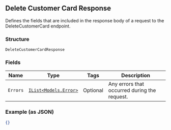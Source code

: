 ## Delete Customer Card Response

Defines the fields that are included in the response body of
a request to the DeleteCustomerCard endpoint.

### Structure

`DeleteCustomerCardResponse`

### Fields

| Name | Type | Tags | Description |
|  --- | --- | --- | --- |
| `Errors` | [`IList<Models.Error>`](/doc/models/error.md) | Optional | Any errors that occurred during the request. |

### Example (as JSON)

```json
{}
```

